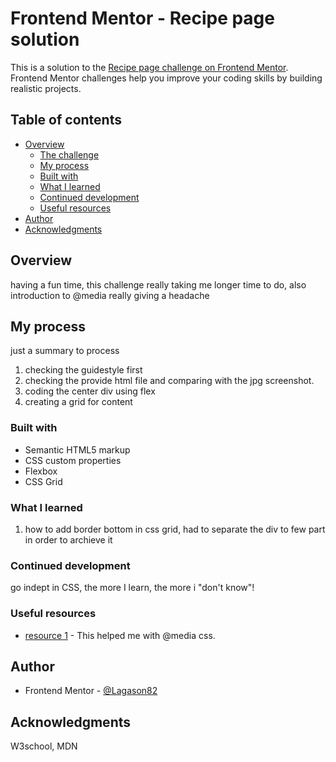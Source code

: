 # Frontend Mentor - Recipe page solution

This is a solution to the [Recipe page challenge on Frontend Mentor](https://www.frontendmentor.io/challenges/recipe-page-KiTsR8QQKm). Frontend Mentor challenges help you improve your coding skills by building realistic projects. 

## Table of contents

- [Overview](#overview)
  - [The challenge](#the-challenge)
  - [My process](#my-process)
  - [Built with](#built-with)
  - [What I learned](#what-i-learned)
  - [Continued development](#continued-development)
  - [Useful resources](#useful-resources)
- [Author](#author)
- [Acknowledgments](#acknowledgments)


## Overview

having a fun time, this challenge really taking me longer time to do, also introduction to @media really giving a headache

## My process

just a summary to process

1. checking the guidestyle first
2. checking the provide html file and comparing with the jpg screenshot.
3. coding the center div using flex
4. creating a grid for content

### Built with

- Semantic HTML5 markup
- CSS custom properties
- Flexbox
- CSS Grid


### What I learned

1. how to add border bottom in css grid, had to separate the div to few part in order to archieve it


### Continued development

go indept in CSS, the more I learn, the more i "don't know"!


### Useful resources

- [resource 1](https://www.w3schools.com/cssref/atrule_media.php) - This helped me with @media css.

## Author


- Frontend Mentor - [@Lagason82](https://www.frontendmentor.io/profile/Lagason82)


## Acknowledgments

W3school, MDN

